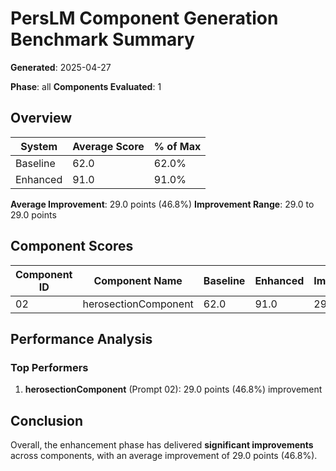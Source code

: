 # PersLM Component Generation Benchmark Summary

**Generated**: 2025-04-27

**Phase**: all
**Components Evaluated**: 1

## Overview

| System | Average Score | % of Max |
|--------|---------------|----------|
| Baseline | 62.0 | 62.0% |
| Enhanced | 91.0 | 91.0% |

**Average Improvement**: 29.0 points (46.8%)
**Improvement Range**: 29.0 to 29.0 points

## Component Scores

| Component ID | Component Name | Baseline | Enhanced | Improvement |
|-------------|----------------|----------|----------|-------------|
| 02 | herosectionComponent | 62.0 | 91.0 | 29.0 (46.8%) |

## Performance Analysis

### Top Performers

1. **herosectionComponent** (Prompt 02): 29.0 points (46.8%) improvement

## Conclusion

Overall, the enhancement phase has delivered **significant improvements** across components, with an average improvement of 29.0 points (46.8%).

